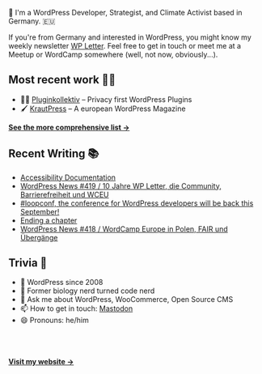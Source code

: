 👋 I'm a WordPress Developer, Strategist, and Climate Activist based in Germany. 🇪🇺

If you're from Germany and interested in WordPress, you might know my weekly newsletter [WP Letter](https://wpletter.de/). Feel free to get in touch or meet me at a Meetup or WordCamp somewhere (well, not now, obviously...).


## Most recent work 👷‍♂️

- 👨‍💻 [Pluginkollektiv](https://github.com/pluginkollektiv) – Privacy first WordPress Plugins
- 🖌️ [KrautPress](https://kraut.press) – A european WordPress Magazine

**[See the more comprehensive list &rarr;](https://simonkraft.com/what-i-do)**


## Recent Writing 📚

<!-- BLOG-POST-LIST:START -->
- [Accessibility Documentation](https://feed.kraut.press/link/23937/17053405/accessibility-documentation)
- [WordPress News #419 / 10 Jahre WP Letter, die Community, Barrierefreiheit und WCEU](https://feed.kraut.press/link/14399/17053383/419)
- [#loopconf, the conference for WordPress developers will be back this September!](https://feed.kraut.press/link/23937/17049684/loopconf-the-conference-for-wordpress-developers-will-be-back-this-september)
- [Ending a chapter](https://simon.blog/2025/ending-a-chapter/)
- [WordPress News #418 / WordCamp Europe in Polen, FAIR und Übergänge](https://feed.kraut.press/link/14399/17048339/418)
<!-- BLOG-POST-LIST:END -->


## Trivia 🤪

- 👴 WordPress since 2008
- 🌱 Former biology nerd turned code nerd
- 💬 Ask me about WordPress, WooCommerce, Open Source CMS
- 📫 How to get in touch: [Mastodon](https://dewp.space/@simon)
- 😄 Pronouns: he/him

<br/><br/><br/>
**[Visit my website &rarr;](https://simonkraft.com/hi)**